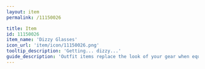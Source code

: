 ```yaml
---
layout: item
permalink: /11150026

title: Item
id: 11150026
item_name: 'Dizzy Glasses'
icon_url: 'item/icon/11150026.png'
tooltip_description: 'Getting... dizzy...'
guide_description: 'Outfit items replace the look of your gear when equipped.'
---
```

